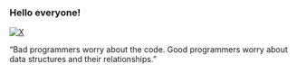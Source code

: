 <h3>Hello everyone!</h3>

[![X](https://img.shields.io/badge/X-%23000000.svg?style=for-the-badge&logo=X&logoColor=white)](https://x.com/FadlinAzhary)

“Bad programmers worry about the code. Good programmers worry about data structures and their relationships.” 
